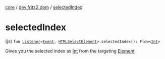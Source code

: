 [core](../index.md) / [dev.fritz2.dom](index.md) / [selectedIndex](./selected-index.md)

# selectedIndex

(js) `fun `[`Listener`](-listener/index.md)`<`[`Event`](https://kotlinlang.org/api/latest/jvm/stdlib/org.w3c.dom.events/-event/index.html)`, `[`HTMLSelectElement`](https://kotlinlang.org/api/latest/jvm/stdlib/org.w3c.dom/-h-t-m-l-select-element/index.html)`>.selectedIndex(): Flow<`[`Int`](https://kotlinlang.org/api/latest/jvm/stdlib/kotlin/-int/index.html)`>`

Gives you the selected index as [Int](https://kotlinlang.org/api/latest/jvm/stdlib/kotlin/-int/index.html) from the targeting [Element](https://kotlinlang.org/api/latest/jvm/stdlib/org.w3c.dom/-element/index.html)


